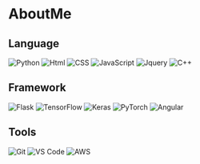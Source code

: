 # AboutMe

## Language

![Python](https://img.shields.io/badge/-Python-3776AB?logo=Python&logoColor=white)
![Html](https://img.shields.io/badge/-HTML-E34F26?logo=HTML5&logoColor=white)
![CSS](https://img.shields.io/badge/-CSS-1572B6?logo=CSS3&logoColor=white)
![JavaScript](https://img.shields.io/badge/-JavaScript-F7DF1E?logo=JavaScript&logoColor=white)
![Jquery](https://img.shields.io/badge/-Jquery-0769AD?logo=Jquery&logoColor=white)
![C++](https://img.shields.io/badge/-C++-00599C?logo=c%2B%2B&logoColor=white)
## Framework
![Flask](https://img.shields.io/badge/-Flask-000000?logo=Flask&logoColor=white)
![TensorFlow](https://img.shields.io/badge/-TensorFlow-FF6F00?logo=TensorFlow&logoColor=white)
![Keras](https://img.shields.io/badge/-Keras-D00000?logo=Keras&logoColor=white)
![PyTorch](https://img.shields.io/badge/-PyTorch-EE4C2C?logo=PyTorch&logoColor=white)
![Angular](https://img.shields.io/badge/-Angular-DD0031?logo=Angular&logoColor=white)
## Tools
![Git](https://img.shields.io/badge/-Git-%23F05032?logo=git&logoColor=%23ffffff)
![VS Code](https://img.shields.io/badge/-VSCode-%23007ACC?&logo=visual-studio-code)
![AWS](https://img.shields.io/badge/-Amazon%20AWS-232F3E?logo=Amazon%20AWS&logoColor=white)

<!--  # Sencond
<div>
  <img src="https://github-readme-stats.vercel.app/api/top-langs/?username=koshou1010&layout=compact", align= right>
</div> -->

